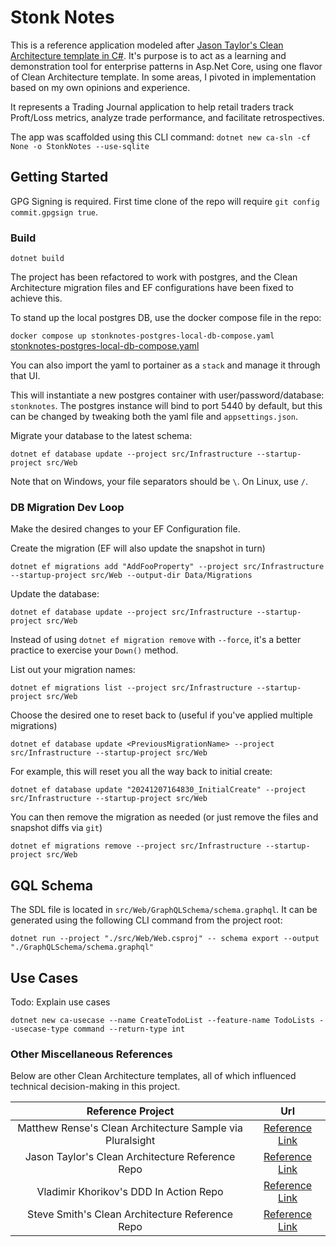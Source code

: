 # Stonk Notes

This is a reference application modeled after [Jason Taylor's Clean Architecture template in C#](https://github.com/jasontaylordev/CleanArchitecture). It's purpose is to act as a learning and demonstration tool for enterprise patterns in Asp.Net Core, using one flavor of Clean Architecture template. In some areas, I pivoted in implementation based on my own opinions and experience.

It represents a Trading Journal application to help retail traders track Proft/Loss metrics, analyze trade performance, and facilitate retrospectives.

The app was scaffolded using this CLI command:
`dotnet new ca-sln -cf None -o StonkNotes --use-sqlite`

## Getting Started

GPG Signing is required. First time clone of the repo will require `git config commit.gpgsign true`.

### Build

`dotnet build`

The project has been refactored to work with postgres, and the Clean Architecture migration files and EF configurations have been fixed to achieve this.

To stand up the local postgres DB, use the docker compose file in the repo:

`docker compose up stonknotes-postgres-local-db-compose.yaml`
[stonknotes-postgres-local-db-compose.yaml](compose.yaml)

You can also import the yaml to portainer as a `stack` and manage it through that UI.

This will instantiate a new postgres container with user/password/database: `stonknotes`. The postgres instance will bind to port 5440 by default, but this can be changed by tweaking both the yaml file and `appsettings.json`.

Migrate your database to the latest schema:

`dotnet ef database update --project src/Infrastructure --startup-project src/Web`

Note that on Windows, your file separators should be `\`. On Linux, use `/`.

### DB Migration Dev Loop

Make the desired changes to your EF Configuration file.

Create the migration (EF will also update the snapshot in turn)

`dotnet ef migrations add "AddFooProperty" --project src/Infrastructure --startup-project src/Web --output-dir Data/Migrations`

Update the database:

`dotnet ef database update --project src/Infrastructure --startup-project src/Web`

Instead of using `dotnet ef migration remove` with `--force`, it's a better practice to exercise your `Down()` method.

List out your migration names:

`dotnet ef migrations list --project src/Infrastructure --startup-project src/Web`

Choose the desired one to reset back to (useful if you've applied multiple migrations)

`dotnet ef database update <PreviousMigrationName> --project src/Infrastructure --startup-project src/Web`

For example, this will reset you all the way back to initial create:

`dotnet ef database update "20241207164830_InitialCreate" --project src/Infrastructure --startup-project src/Web`

You can then remove the migration as needed (or just remove the files and snapshot diffs via `git`)

`dotnet ef migrations remove --project src/Infrastructure --startup-project src/Web`

## GQL Schema

The SDL file is located in `src/Web/GraphQLSchema/schema.graphql`. It can be generated using the following CLI command from the project root:

`dotnet run --project "./src/Web/Web.csproj" -- schema export --output "./GraphQLSchema/schema.graphql"`

## Use Cases

Todo: Explain use cases

`dotnet new ca-usecase --name CreateTodoList --feature-name TodoLists --usecase-type command --return-type int`

### Other Miscellaneous References

Below are other Clean Architecture templates, all of which influenced technical decision-making in this project.

| **Reference Project** | **Url** |
|:---------------------:|:-------:|
| Matthew Rense's Clean Architecture Sample via Pluralsight | [Reference Link][link1] |
| Jason Taylor's Clean Architecture Reference Repo          | [Reference Link][link2] |
| Vladimir Khorikov's DDD In Action Repo                    | [Reference Link][link3] |
| Steve Smith's Clean Architecture Reference Repo           | [Reference Link][link4] |

[link1]: https://app.pluralsight.com/library/courses/clean-architecture-patterns-practices-principles/exercise-files
[link2]: https://github.com/jasontaylordev/CleanArchitecture
[link3]: https://github.com/vkhorikov/DddInAction
[link4]: https://github.com/ardalis/CleanArchitecture